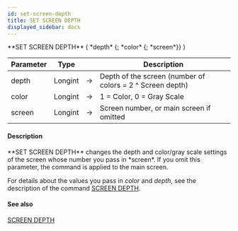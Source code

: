```yaml
---
id: set-screen-depth
title: SET SCREEN DEPTH
displayed_sidebar: docs
---
```


<!--REF #_command_.SET SCREEN DEPTH.Syntax-->**SET SCREEN DEPTH** ( *depth* {; *color* {; *screen*}} )<!-- END REF-->
<!--REF #_command_.SET SCREEN DEPTH.Params-->
| Parameter | Type |  | Description |
| --- | --- | --- | --- |
| depth | Longint | -> | Depth of the screen (number of colors = 2 ^ Screen depth) |
| color | Longint | -> | 1 = Color, 0 = Gray Scale |
| screen | Longint | -> | Screen number, or main screen if omitted |

<!-- END REF-->

#### Description 

<!--REF #_command_.SET SCREEN DEPTH.Summary-->**SET SCREEN DEPTH** changes the depth and color/gray scale settings of the screen whose number you pass in *screen*.<!-- END REF--> If you omit this parameter, the command is applied to the main screen.

For details about the values you pass in *color* and *depth*, see the description of the command [SCREEN DEPTH](screen-depth.md).

#### See also 

[SCREEN DEPTH](screen-depth.md)  